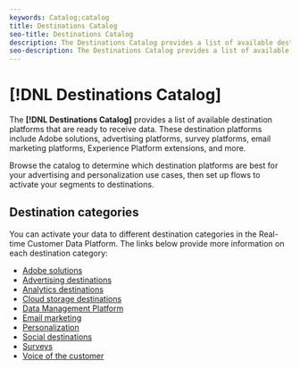 ```yaml
---
keywords: Catalog;catalog
title: Destinations Catalog
seo-title: Destinations Catalog
description: The Destinations Catalog provides a list of available destinations that are ready to receive data. These destinations include Adobe solutions, advertising platforms, survey platforms, email marketing platforms, and more.
seo-description: The Destinations Catalog provides a list of available destinations that are ready to receive data. These destinations include Adobe solutions, advertising platforms, survey platforms, email marketing platforms, and more.
---
```


# [!DNL Destinations Catalog]

The **[!DNL Destinations Catalog]** provides a list of available destination platforms that are ready to receive data. These destination platforms include Adobe solutions, advertising platforms, survey platforms, email marketing platforms, Experience Platform extensions, and more. 

Browse the catalog to determine which destination platforms are best for your advertising and personalization use cases, then set up flows to activate your segments to destinations.

## Destination categories

You can activate your data to different destination categories in the Real-time Customer Data Platform. The links below provide more information on each destination category:

- [Adobe solutions](./adobe/overview.md)
- [Advertising destinations](./advertising/overview.md)
- [Analytics destinations](./analytics/overview.md)
- [Cloud storage destinations](./cloud-storage/overview.md)
- [Data Management Platform](./data-management/overview.md)
- [Email marketing](./email-marketing/overview.md)
- [Personalization](./personalization/overview.md)
- [Social destinations](./social/overview.md)
- [Surveys](./survey/overview.md)
- [Voice of the customer](./voice/overview.md)